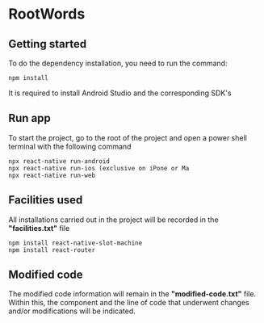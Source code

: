 # RootWords

## Getting started

To do the dependency installation, you need to run the command:

```
npm install
```

It is required to install Android Studio and the corresponding SDK's


## Run app

To start the project, go to the root of the project and open a power shell terminal with the following command

```
npx react-native run-android
npx react-native run-ios (exclusive on iPone or Ma
npx react-native run-web
```

## Facilities used

All installations carried out in the project will be recorded in the **"facilities.txt"** file

```
npm install react-native-slot-machine
npm install react-router
```

## Modified code

The modified code information will remain in the **"modified-code.txt"** file. Within this, the component and the line of code that underwent changes and/or modifications will be indicated.